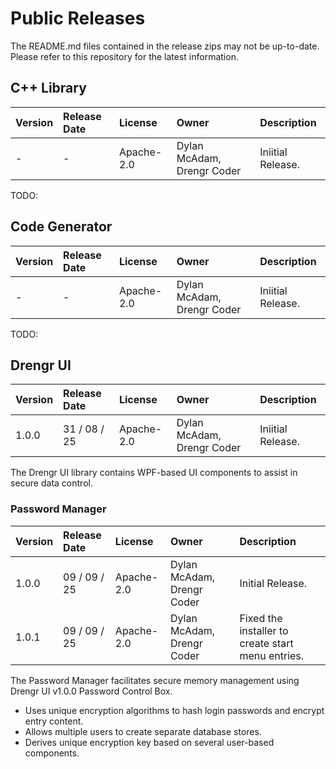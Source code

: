 # Public Releases
The README.md files contained in the release zips may not be up-to-date. Please refer to this repository for the latest information.

## C++ Library
| Version | Release Date | License | Owner | Description |
|:--------|:-------------|:--------|:------|:------------|
| - | - | Apache-2.0 | Dylan McAdam, Drengr Coder | Iniitial Release. |

TODO:

## Code Generator
| Version | Release Date | License | Owner | Description |
|:--------|:-------------|:--------|:------|:------------|
| - | - | Apache-2.0 | Dylan McAdam, Drengr Coder | Iniitial Release. |

TODO:

## Drengr UI
| Version | Release Date | License | Owner | Description |
|:--------|:-------------|:--------|:------|:------------|
| 1.0.0 | 31 / 08 / 25 | Apache-2.0 | Dylan McAdam, Drengr Coder | Iniitial Release. |

The Drengr UI library contains WPF-based UI components to assist in secure data control.

### Password Manager
| Version | Release Date | License | Owner | Description |
|:--------|:-------------|:--------|:------|:------------|
| 1.0.0 | 09 / 09 / 25 | Apache-2.0 | Dylan McAdam, Drengr Coder | Initial Release. |
| 1.0.1 | 09 / 09 / 25 | Apache-2.0 | Dylan McAdam, Drengr Coder | Fixed the installer to create start menu entries. |

The Password Manager facilitates secure memory management using Drengr UI v1.0.0 Password Control Box.
- Uses unique encryption algorithms to hash login passwords and encrypt entry content.
- Allows multiple users to create separate database stores.
- Derives unique encryption key based on several user-based components.
